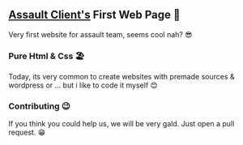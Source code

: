 ## [Assault Client's](https://www.imGhadam.ir) First Web Page 🚀
Very first website for assault team, seems cool nah? 😎

### Pure Html & Css 🏖
Today, its very common to create websites with premade sources & wordpress or ... but i like to code it myself 😊

### Contributing 😉
If you think you could help us, we will be very gald.
Just open a pull request. 😁

